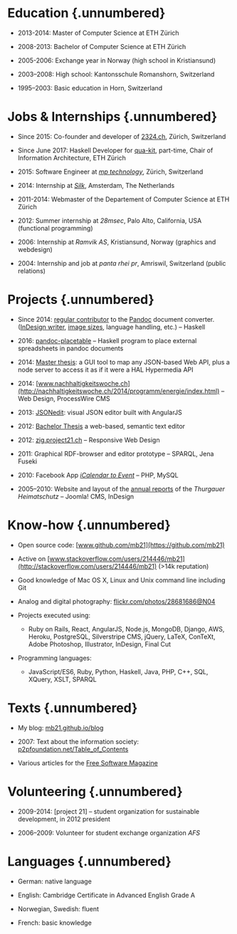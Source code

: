 # Education {.unnumbered}

- 2013-2014: Master of Computer Science at ETH Zürich

- 2008-2013: Bachelor of Computer Science at ETH Zürich

- 2005-2006: Exchange year in Norway (high school in Kristiansund)

- 2003–2008: High school: Kantonsschule Romanshorn, Switzerland

- 1995–2003: Basic education in Horn, Switzerland


# Jobs & Internships {.unnumbered}

- Since 2015: Co-founder and developer of [2324.ch](https://2324.ch), Zürich, Switzerland

- Since June 2017: Haskell Developer for [qua-kit](https://github.com/achirkin/qua-kit), part-time, Chair of Information Architecture, ETH Zürich

- 2015: Software Engineer at _[mp technology](http://www.mptechnology.ch/)_, Zürich, Switzerland

- 2014: Internship at _[Silk](http://www.silk.co)_, Amsterdam, The Netherlands

- 2011-2014: Webmaster of the Departement of Computer Science at ETH Zürich

- 2012: Summer internship at *28msec*, Palo Alto, California, USA (functional programming)

- 2006: Internship at *Ramvik AS*, Kristiansund, Norway (graphics and webdesign)

- 2004: Internship and job at *panta rhei pr*, Amriswil, Switzerland (public relations)


# Projects {.unnumbered}

- Since 2014: [regular contributor](https://github.com/jgm/pandoc/commits?author=mb21) to the [Pandoc](http://johnmacfarlane.net/pandoc/) document converter. ([InDesign writer](https://github.com/jgm/pandoc/blob/master/src/Text/Pandoc/Writers/ICML.hs), [image sizes](https://github.com/mb21/pandoc/commit/de1247e79852aa3eda242e1ecdadbb49cdb4d584), language handling, etc.) – Haskell

- 2016: [pandoc-placetable](https://github.com/mb21/pandoc-placetable) – Haskell program to place external spreadsheets in pandoc documents

- 2014: [Master thesis](https://github.com/mb21/api-explorer): a GUI tool to map any JSON-based Web API, plus a node server to access it as if it were a HAL Hypermedia API

- 2014: [www.nachhaltigkeitswoche.ch](http://nachhaltigkeitswoche.ch/2014/programm/energie/index.html) – Web Design, ProcessWire CMS

- 2013: [JSONedit](http://mb21.github.io/JSONedit/): visual JSON editor built with AngularJS

- 2012: [Bachelor Thesis](http://n.ethz.ch/student/biegm/bachelor-thesis.pdf) a web-based, semantic text editor

- 2012: [zig.project21.ch](http://zig.project21.ch/) – Responsive Web Design

- 2011: Graphical RDF-browser and editor prototype – SPARQL, Jena Fuseki

- 2010: Facebook App *[iCalendar to Event](https://github.com/mb21/iCalendar-to-Facebook-Event)* – PHP, MySQL

- 2005–2010: Website and layout of the [annual reports](http://www.heimatschutz.ch/thurgau/jcms1.0/index.php?option=com_content&task=view&id=26&Itemid=42) of the *Thurgauer Heimatschutz* – Joomla! CMS, InDesign

# Know-how {.unnumbered}

- Open source code: [www.github.com/mb21](https://github.com/mb21)

- Active on [www.stackoverflow.com/users/214446/mb21](http://stackoverflow.com/users/214446/mb21) (>14k reputation)

- Good knowledge of Mac OS X, Linux and Unix command line including Git

- Analog and digital photography: [flickr.com/photos/28681686@N04](http://www.flickr.com/photos/28681686@N04)

- Projects executed using:
    - Ruby on Rails, React, AngularJS, Node.js, MongoDB, Django, AWS, Heroku, PostgreSQL, Silverstripe CMS, jQuery, LaTeX, ConTeXt, Adobe Photoshop, Illustrator, InDesign, Final Cut

- Programming languages:
    - JavaScript/ES6, Ruby, Python, Haskell, Java, PHP, C++, SQL, XQuery, XSLT, SPARQL


# Texts {.unnumbered}

- My blog: [mb21.github.io/blog](https://mb21.github.io/blog/)

- 2007: Text about the information society: [p2pfoundation.net/Table_of_Contents](http://p2pfoundation.net/Table_of_Contents)

- Various articles for the [Free Software Magazine](http://freesoftwaremagazine.com/authors/Mauro%20Bieg/)


# Volunteering {.unnumbered}

- 2009-2014: [project 21] – student organization for sustainable development, in 2012 president

- 2006–2009: Volunteer for student exchange organization *AFS*


# Languages {.unnumbered}

- German: native language

- English: Cambridge Certificate in Advanced English Grade A

- Norwegian, Swedish: fluent

- French: basic knowledge
